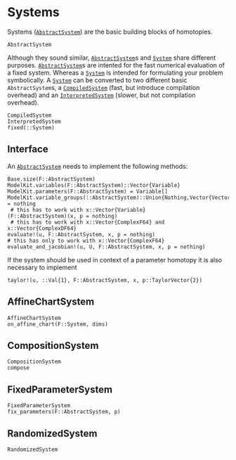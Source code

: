 # Systems

Systems ([`AbstractSystem`](@ref)) are the basic building blocks of homotopies.

```@docs
AbstractSystem
```

Although they sound similar, [`AbstractSystem`](@ref)s and [`System`](@ref) share different
purposes. [`AbstractSystem`](@ref)s are intented for the fast numerical evaluation
of a fixed system. Whereas a [`System`](@ref) is intended for formulating your problem
symbolically.
A [`System`](@ref) can be converted to two different basic `AbstractSystem`s,
a [`CompiledSystem`](@ref) (fast, but introduce compilation overhead) and an
[`InterpretedSystem`](@ref) (slower, but not compilation overhead).

```@docs
CompiledSystem
InterpretedSystem
fixed(::System)
```

## Interface

An [`AbstractSystem`](@ref) needs to implement the following methods:

```
Base.size(F::AbstractSystem)
ModelKit.variables(F::AbstractSystem)::Vector{Variable}
ModelKit.parameters(F::AbstractSystem) = Variable[]
ModelKit.variable_groups(::AbstractSystem)::Union{Nothing,Vector{Vector{Variable}}} = nothing
 # this has to work with x::Vector{Variable}
(F::AbstractSystem)(x, p = nothing)
 # this has to work with x::Vector{ComplexF64} and x::Vector{ComplexDF64}
evaluate!(u, F::AbstractSystem, x, p = nothing)
# this has only to work with x::Vector{ComplexF64}
evaluate_and_jacobian!(u, U, F::AbstractSystem, x, p = nothing)
```

If the system should be used in context of a parameter homotopy it is also necessary to
implement

```
taylor!(u, ::Val{1}, F::AbstractSystem, x, p::TaylorVector{2})
```

## AffineChartSystem
```@docs
AffineChartSystem
on_affine_chart(F::System, dims)
```

## CompositionSystem
```@docs
CompositionSystem
compose
```

## FixedParameterSystem
```@docs
FixedParameterSystem
fix_parameters(F::AbstractSystem, p)
```

## RandomizedSystem
```@docs
RandomizedSystem
```
